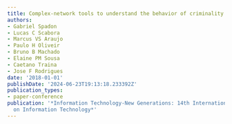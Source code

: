 ```yaml
---
title: Complex-network tools to understand the behavior of criminality in urban areas
authors:
- Gabriel Spadon
- Lucas C Scabora
- Marcus VS Araujo
- Paulo H Oliveir
- Bruno B Machado
- Elaine PM Sousa
- Caetano Traina
- Jose F Rodrigues
date: '2018-01-01'
publishDate: '2024-06-23T19:13:18.233392Z'
publication_types:
- paper-conference
publication: '*Information Technology-New Generations: 14th International Conference
  on Information Technology*'
---
```

